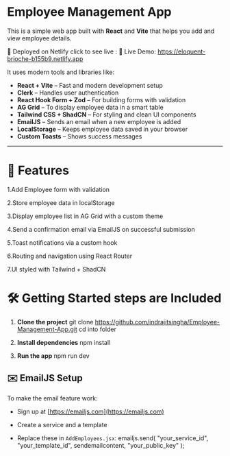 # Employee Management App

This is a simple web app built with **React** and **Vite** that helps you add and view employee details.

🚀 Deployed on Netlify click to see live :
🔗 Live Demo: https://eloquent-brioche-b155b9.netlify.app


It uses modern tools and libraries like:

- **React + Vite** – Fast and modern development setup
- **Clerk** – Handles user authentication
- **React Hook Form + Zod** – For building forms with validation
- **AG Grid** – To display employee data in a smart table
- **Tailwind CSS + ShadCN** – For styling and clean UI components
- **EmailJS** – Sends an email when a new employee is added
- **LocalStorage** – Keeps employee data saved in your browser
- **Custom Toasts** – Shows success messages

---

# 🚀 Features

1.Add Employee form with validation

2.Store employee data in localStorage

3.Display employee list in AG Grid with a custom theme

4.Send a confirmation email via EmailJS on successful submission

5.Toast notifications via a custom hook

6.Routing and navigation using React Router

7.UI styled with Tailwind + ShadCN

# 🛠️ Getting Started steps are Included

1. **Clone the project**
   git clone https://github.com/indrajitsingha/Employee-Management-App.git
   cd into folder

2. **Install dependencies**
   npm install

3. **Run the app**
   npm run dev

## ✉️ EmailJS Setup

To make the email feature work:

- Sign up at [https://emailjs.com](https://emailjs.com)
- Create a service and a template
- Replace these in `AddEmployees.jsx`:
  emailjs.send(
  "your_service_id",
  "your_template_id",
  sendemailcontent,
  "your_public_key"
  );

  ```

  ```

